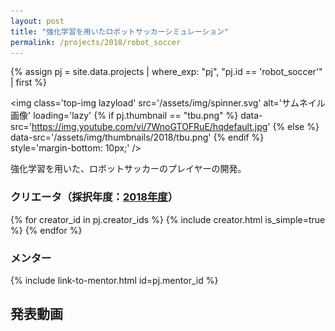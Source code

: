 ```yaml
---
layout: post
title: "強化学習を用いたロボットサッカーシミュレーション"
permalink: /projects/2018/robot_soccer
---
```


{% assign pj = site.data.projects | where_exp: "pj", "pj.id == 'robot_soccer'" | first %}

<img class='top-img lazyload' src='/assets/img/spinner.svg' alt='サムネイル画像' loading='lazy'
{% if pj.thumbnail == "tbu.png" %} data-src='https://img.youtube.com/vi/7WnoGTOFRuE/hqdefault.jpg'
{% else %}                         data-src='/assets/img/thumbnails/2018/tbu.png'
{% endif %}                        style='margin-bottom: 10px;' />

強化学習を用いた、ロボットサッカーのプレイヤーの開発。

### クリエータ（採択年度：<a href='/projects/2018'>2018年度</a>）
<p>
{% for creator_id in pj.creator_ids %}
  {% include creator.html is_simple=true %}
{% endfor %}
</p>

### メンター
<p>{% include link-to-mentor.html id=pj.mentor_id %}</p>

## 発表動画
<div class="youtube">
  <iframe width="560" height="315" class="lazyload" data-src="https://www.youtube.com/embed/7WnoGTOFRuE?rel=0" frameborder="0" allowfullscreen=""></iframe>
</div>

